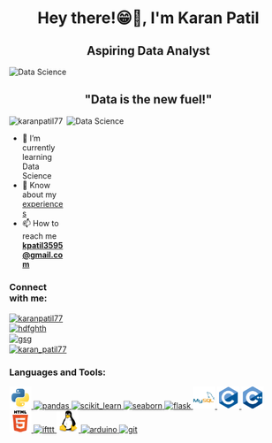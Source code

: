 <h1 align="center">Hey there!😁👋, I'm Karan Patil</h1>
<h2 align="center">Aspiring Data Analyst</h2>
<img src="https://storage.googleapis.com/gweb-cloudblog-publish/original_images/DataAnalytics.gif" alt="Data Science" width="1500" height="400">
<h2 align="center">"Data is the new fuel!"</h2>
<img src="https://uploads-ssl.webflow.com/5c19100c2b50073e6ee69da1/60d35967a853a1b14851703b_All%20the%20data%20(1).gif" alt="Data Science" width="400" height="400" align="right">

<p align="left"> <img src="https://komarev.com/ghpvc/?username=karanpatil77&label=Profile%20views&color=0e75b6&style=flat" alt="karanpatil77" /> </p>

- 🌱 I’m currently learning Data Science
- 📄 Know about my [experiences](https://www.canva.com/design/DAFaMl4DrYE/mZ-Bi16bmFOHHDrdMvMUCA/view?utm_content=DAFaMl4DrYE&utm_campaign=designshare&utm_medium=link&utm_source=homepage_design_menu)
- 📫 How to reach me **kpatil3595@gmail.com**


<h3 align="left">Connect with me:</h3>
<p align="left">    
<a href="https://linkedin.com/in/karanpatil77" target="blank">
    <img align="center" src="https://raw.githubusercontent.com/rahuldkjain/github-profile-readme-generator/master/src/images/icons/Social/linked-in-alt.svg" alt="karanpatil77" height="30" width="40" /></a>
    
<a href="https://twitter.com/karan_patil77" target="blank">
    <img align="center" src="https://raw.githubusercontent.com/rahuldkjain/github-profile-readme-generator/master/src/images/icons/Social/twitter.svg" alt="hdfghth" height="30" width="40" /></a>
    
<a href="[https://fb.com/gsg](https://www.facebook.com/karanpatil77777/)" target="blank">
    <img align="center" src="https://raw.githubusercontent.com/rahuldkjain/github-profile-readme-generator/master/src/images/icons/Social/facebook.svg" alt="gsg" height="30" width="40" /></a>
    
<a href="https://instagram.com/karan_patil77" target="blank">
    <img align="center" src="https://raw.githubusercontent.com/rahuldkjain/github-profile-readme-generator/master/src/images/icons/Social/instagram.svg" alt="karan_patil77" height="30" width="40" /></a>
<!-- 
<a href="https://www.hackerrank.com/kpkjones8" target="blank">
    <img align="center" src="https://res.cloudinary.com/crunchbase-production/image/upload/c_lpad,h_170,w_170,f_auto,b_white,q_auto:eco,dpr_1/lqlkg85sw4sgmp2xvznh" alt="karan_patil77" height="30" width="40" /></a>
 --!>

<h3 align="left">Languages and Tools:</h3>
<p align="left">  
    <a href="https://www.python.org" target="_blank" rel="noreferrer"> 
  <img src="https://raw.githubusercontent.com/devicons/devicon/master/icons/python/python-original.svg" alt="python" width="40" height="40"/> </a>
  <a href="https://pandas.pydata.org/" target="_blank" rel="noreferrer"> 
  <img src="https://pandas.pydata.org//static/img/favicon_white.ico" alt="pandas" width="40" height="40"/> </a> 
  <a href="https://scikit-learn.org/" target="_blank" rel="noreferrer"> 
  <img src="https://upload.wikimedia.org/wikipedia/commons/0/05/Scikit_learn_logo_small.svg" alt="scikit_learn" width="40" height="40"/> </a> 
  <a href="https://seaborn.pydata.org/" target="_blank" rel="noreferrer"> 
  <img src="https://seaborn.pydata.org/_images/logo-mark-lightbg.svg" alt="seaborn" width="40" height="40"/> </a> 
  <a href="https://flask.palletsprojects.com/" target="_blank" rel="noreferrer"> 
  <img src="https://www.vectorlogo.zone/logos/pocoo_flask/pocoo_flask-icon.svg" alt="flask" width="40" height="40"/> </a> 
  <a href="https://www.mysql.com/" target="_blank" rel="noreferrer"> 
  <img src="https://raw.githubusercontent.com/devicons/devicon/master/icons/mysql/mysql-original-wordmark.svg" alt="mysql" width="40" height="40"/> </a> 
  <a href="https://www.cprogramming.com/" target="_blank" rel="noreferrer"> 
  <img src="https://raw.githubusercontent.com/devicons/devicon/master/icons/c/c-original.svg" alt="c" width="40" height="40"/> </a> 
  <a href="https://www.w3schools.com/cpp/" target="_blank" rel="noreferrer"> 
  <img src="https://raw.githubusercontent.com/devicons/devicon/master/icons/cplusplus/cplusplus-original.svg" alt="cplusplus" width="40" height="40"/> </a> 
  <a href="https://www.w3.org/html/" target="_blank" rel="noreferrer"> 
  <img src="https://raw.githubusercontent.com/devicons/devicon/master/icons/html5/html5-original-wordmark.svg" alt="html5" width="40" height="40"/> </a> 
  <a href="https://ifttt.com/" target="_blank" rel="noreferrer"> 
  <img src="https://www.vectorlogo.zone/logos/ifttt/ifttt-ar21.svg" alt="ifttt" width="40" height="40"/> </a> 
  <a href="https://www.linux.org/" target="_blank" rel="noreferrer"> 
  <img src="https://raw.githubusercontent.com/devicons/devicon/master/icons/linux/linux-original.svg" alt="linux" width="40" height="40"/> </a> 
  <a href="https://www.arduino.cc/" target="_blank" rel="noreferrer"> 
  <img src="https://cdn.worldvectorlogo.com/logos/arduino-1.svg" alt="arduino" width="40" height="40"/> </a>
  <a href="https://git-scm.com/" target="_blank" rel="noreferrer"> 
  <img src="https://www.vectorlogo.zone/logos/git-scm/git-scm-icon.svg" alt="git" width="40" height="40"/> </a> 
</p>
<!--
<p><img align="center"src="https://github-readme-stats.vercel.app/api/top-langs?username=karanpatil77&show_icons=true&locale=en&layout=compact"alt="karanpatil77"/></p>
<p><img align="left" src="https://github-readme-stats.vercel.app/api?username=karanpatil77&show_icons=true&locale=en" alt="karanpatil77"/></p>
<p>&nbsp;<img align="right" src="https://github-readme-streak-stats.herokuapp.com/?user=karanpatil77&" alt="karanpatil77"/></p>
<p align="center"><a href="https://github.com/ryo-ma/github-profile-trophy"><img src="https://github-profile-trophy.vercel.app/?username=karanpatil77"/></a></p>
 --!>
